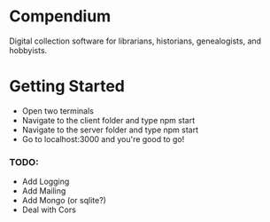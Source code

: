 # Compendium
Digital collection software for librarians, historians, genealogists, and hobbyists.

# Getting Started
- Open two terminals
- Navigate to the client folder and type npm start
- Navigate to the server folder and type npm start
- Go to localhost:3000 and you're good to go!

### TODO:
- Add Logging
- Add Mailing
- Add Mongo (or sqlite?)
- Deal with Cors
